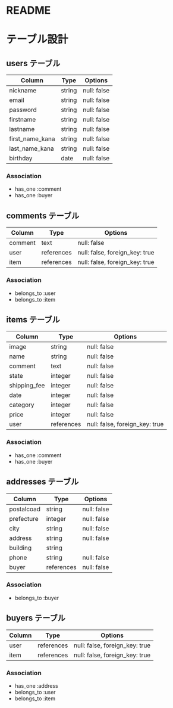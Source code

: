 # README

# テーブル設計

## users テーブル

| Column          | Type   | Options     |
| --------------- | ------ | ----------- |
| nickname        | string | null: false |
| email           | string | null: false |
| password        | string | null: false |
| firstname       | string | null: false |
| lastname        | string | null: false |
| first_name_kana | string | null: false |
| last_name_kana  | string | null: false |
| birthday        | date   | null: false |

### Association

- has_one :comment
- has_one :buyer


## comments テーブル

| Column  | Type       | Options                        |
| ------- | ---------- | ------------------------------ |
| comment | text       | null: false                    |
| user    | references | null: false, foreign_key: true |
| item    | references | null: false, foreign_key: true |

### Association

- belongs_to :user
- belongs_to :item


## items テーブル

| Column       | Type       | Options                        |
| ------------ | ---------- | ------------------------------ |
| image        | string     | null: false                    |
| name         | string     | null: false                    |
| comment      | text       | null: false                    |
| state        | integer    | null: false                    |
| shipping_fee | integer    | null: false                    |
| date         | integer    | null: false                    |
| category     | integer    | null: false                    |
| price        | integer    | null: false                    |
| user         | references | null: false, foreign_key: true |

### Association

- has_one :comment
- has_one :buyer


## addresses テーブル

| Column     | Type       | Options     |
| ---------- | ---------- | ----------- |
| postalcoad | string     | null: false |
| prefecture | integer    | null: false |
| city       | string     | null: false |
| address    | string     | null: false |
| building   | string     |             |
| phone      | string     | null: false |
| buyer      | references | null: false |

### Association

- belongs_to :buyer


## buyers テーブル

| Column | Type       | Options                        |
| ------ | ---------- | ------------------------------ |
| user   | references | null: false, foreign_key: true |
| item   | references | null: false, foreign_key: true |

### Association

- has_one :address
- belongs_to :user
- belongs_to :item
